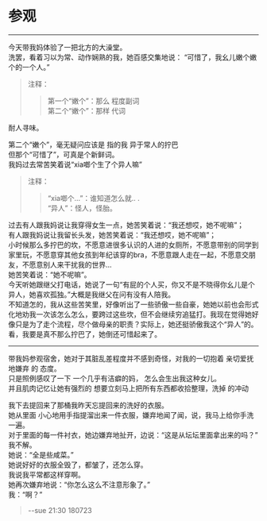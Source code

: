 # 参观   

------    

今天带我妈体验了一把北方的大澡堂。  
洗罢，看着习以为常、动作娴熟的我，她百感交集地说： 
“可惜了，我幺儿嫩个嫩个的一个人。”  

> 注释：   
>>  第一个“嫩个”：那么  程度副词    
>>  第二个“嫩个”：那样  代词    

耐人寻味。 
   
第二个“嫩个”，毫无疑问应该是 指的我 异于常人的拧巴  
但那个“可惜了”，可真是个新鲜词。   
我妈过去常苦笑着说“xia啷个生了个异人嘛”   

> 注释：  
>> “xia啷个...”：谁知道怎么就..   .    
>>  “异人”：怪人，怪胎。   

过去有人跟我妈说让我穿得女生一点，她苦笑着说：“我还想哎，她不呢嘛”；   
有人跟我妈说让我留长头发，她苦笑着说：“我还想哎，她不呢嘛”；  
小时候那么多拧巴的坎，不愿意进很多认识的人进的女厕所，不愿意带别的同学到家里玩，不愿意穿其他女孩到年纪该穿的bra，不愿意跟人走在一起，不愿意交朋友，不愿意别人来干扰我的世界...    
她苦笑着说：“她不呢嘛”。  
今天听她跟继父打电话，她说了一句“有屁的个人买，你又不是不晓得你幺儿是个异人，她喜欢孤独。”大概是我继父在问有没有人陪我。           
不知道怎的，我从这些苦笑里，好像听出了一些骄傲一些自豪，她她以前也会形式化地劝我一次该怎么怎么，要跨过这些坎，但不会继续穷追猛打。我现在觉得她好像只是为了走个流程，尽个做母亲的职责？实际上，她还挺骄傲我这个“异人”的。  
看，我要是真不那么拧巴了，她倒还可惜起来了。   
   

------   

带我妈参观宿舍，她对于其脏乱差程度并不感到奇怪，对我的一切抱着 亲切爱抚地嫌弃 的 态度。  
只是照例感叹了一下 一个几乎有洁癖的妈， 怎么会生出我这种女儿。  
并且肌肉记忆让她有强烈的 想要立刻马上把所有东西都收拾整理，洗掉 的冲动  

我下去提回来了那桶我昨天忘提回来的洗好的衣服。  
她从里面 小心地用手指提溜出来一件衣服，嫌弃地闻了闻，说，我马上给你手洗一遍。  
对于里面的每一件衬衣，她边嫌弃地扯开，边说：“这是从坛坛里面拿出来的吗？”  
我不解。  
她说：“全是些咸菜。”  
她说好好的衣服全毁了，都皱了，还怎么穿。    
我说我平常都这样穿啊。    
她再次嫌弃地说：“你怎么这么不注意形象了。”    
我：“啊？”    

> --sue 21:30 180723  



  

 
  
